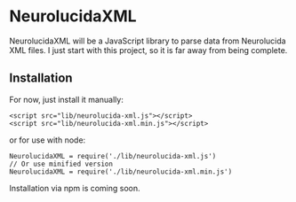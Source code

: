 # NeurolucidaXML

NeurolucidaXML will be a JavaScript library to parse data from Neurolucida XML files. I just start with this project, so it is far away from being complete.

## Installation

For now, just install it manually:
```
<script src="lib/neurolucida-xml.js"></script>
<script src="lib/neurolucida-xml.min.js"></script>
```
or for use with node:
```
NeurolucidaXML = require('./lib/neurolucida-xml.js')
// Or use minified version
NeurolucidaXML = require('./lib/neurolucida-xml.min.js')
```

Installation via npm is coming soon.